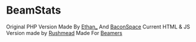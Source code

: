# BeamStats
Original PHP Version Made By [Ethan_](https://beam.pro/Ethan_) And [BaconSpace](https://beam.pro/Bacon_Space)
Current HTML & JS Version made by [Rushmead](https://beam.pro/Rushmead)
Made For [Beamers](http://beam.pro) 

